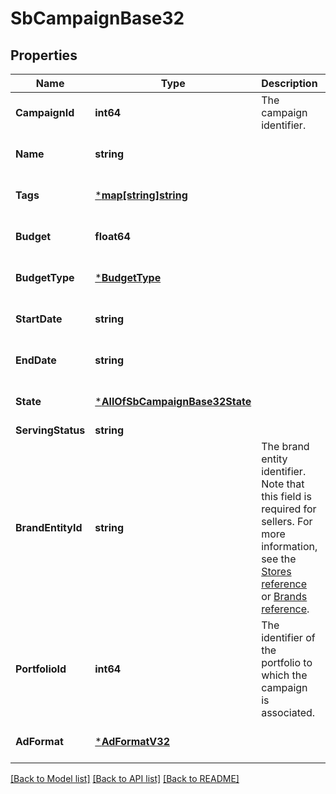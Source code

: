 # SbCampaignBase32

## Properties
Name | Type | Description | Notes
------------ | ------------- | ------------- | -------------
**CampaignId** | **int64** | The campaign identifier. | [optional] [default to null]
**Name** | **string** |  | [optional] [default to null]
**Tags** | [***map[string]string**](map.md) |  | [optional] [default to null]
**Budget** | **float64** |  | [optional] [default to null]
**BudgetType** | [***BudgetType**](BudgetType.md) |  | [optional] [default to null]
**StartDate** | **string** |  | [optional] [default to null]
**EndDate** | **string** |  | [optional] [default to null]
**State** | [***AllOfSbCampaignBase32State**](AllOfSbCampaignBase32State.md) |  | [optional] [default to null]
**ServingStatus** | **string** | |Status|Description| |------|-----------| |ASIN_NOT_BUYABLE| The ASIN can&#x27;t be purchased due to eligibility or availability.| |BILLING_ERROR| Billing information requires correction.| |ENDED| THe &#x60;endDate&#x60; specified in the campaign object occurs in the past.| |LANDING_PAGE_NOT_AVAILABLE| The specified landing page is not available. This may be caused by an incorrect address or a landing page with less than three ASINs.| |OUT_OF_BUDGET| The campaign has run out of budget.| |PAUSED| The campaign state set to &#x60;paused&#x60;.| |PENDING_REVIEW|: A newly created campaign that has not passed moderation review. Note that moderation review may take up to 72 hours.| |READY| The campaign is scheduled for a future date.| |REJECTED| The campaign failed moderation review.| |RUNNING| The campaign is enabled and serving.| |SCHEDULED| A transitive state between &#x60;ready&#x60; and &#x60;running&#x60;, as child entities associated with the campaign move to a running state.| |TERMINATED|The state of the campaign is set to &#x60;archived&#x60;.| | [optional] [default to null]
**BrandEntityId** | **string** | The brand entity identifier. Note that this field is required for sellers. For more information, see the [Stores reference](https://advertising.amazon.com/API/docs/v2/reference/stores) or [Brands reference](https://advertising.amazon.com/API/docs/v3/reference/SponsoredBrands/Brands). | [optional] [default to null]
**PortfolioId** | **int64** | The identifier of the portfolio to which the campaign is associated. | [optional] [default to null]
**AdFormat** | [***AdFormatV32**](AdFormatV3_2.md) |  | [optional] [default to null]

[[Back to Model list]](../README.md#documentation-for-models) [[Back to API list]](../README.md#documentation-for-api-endpoints) [[Back to README]](../README.md)

